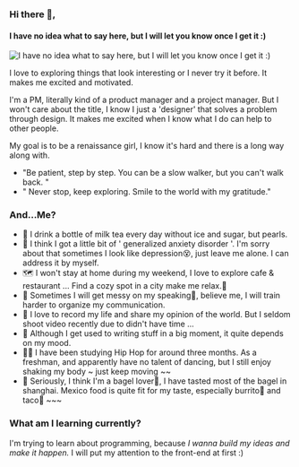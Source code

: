 ### Hi there 👋,  
#### I have no idea what to say here, but I will let you know once I get it :)
![I have no idea what to say here, but I will let you know once I get it :)](https://user-images.githubusercontent.com/39761827/90970788-a1497b00-e53b-11ea-9b36-8c5e8984a7f4.png)

I love to exploring things that look interesting or I never try it before. It makes me excited and motivated. 

I'm a PM, literally kind of a product manager and a project manager. But I won't care about the title, I know I just a  'designer' that solves a problem through design. It makes me excited when I know what I do can help to other people.

My goal is to be a renaissance girl, I know it's hard and there is a long way along with. 
- "Be patient, step by step. You can be a slow walker, but you can't walk back. "
- " Never stop, keep exploring. Smile to the world with my gratitude."

### And...Me?
- 🥛 I drink a bottle of milk tea every day without ice and sugar, but pearls.
- 🤯 I think I got a little bit of ' generalized anxiety disorder '. I'm sorry about that sometimes I look like depression😵, just leave me alone. I can address it by myself.
- 🗺 I won't stay at home during my weekend, I love to explore cafe & restaurant ...  Find a cozy spot in a city make me relax.🤟
- 🤡 Sometimes I will get messy on my speaking🙇‍, believe me, I will train harder to organize my communication. 
- 📸 I love to record my life and share my opinion of the world. But I seldom shoot video recently due to didn't have time ...
- 📝 Although I get used to writing stuff in a big moment, it quite depends on my mood. 
- 💃🏾 I have been studying Hip Hop for around three months. As a freshman, and apparently have no talent of dancing, but I still enjoy shaking my body ~ just keep moving ~~
- 🥯 Seriously, I think I'm a bagel lover🥯, I have tasted most of the bagel in shanghai. Mexico food is quite fit for my taste, especially burrito🌯 and taco🌮 ~~~ 

### What am I learning currently?
I'm trying to learn about programming, because *I wanna build my ideas and make it happen.*
I  will put my attention to the front-end at first :)

